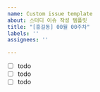 ```yaml
---
name: Custom issue template
about: 스터디 이슈 작성 템플릿
title: "[홍길동] 00월 00주차"
labels: ''
assignees: ''

---
```


- [ ] todo
- [ ] todo
- [ ] todo
